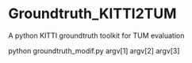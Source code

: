 # Groundtruth_KITTI2TUM
A python KITTI groundtruth toolkit for TUM evaluation

python groundtruth_modif.py argv[1] argv[2] argv[3]
